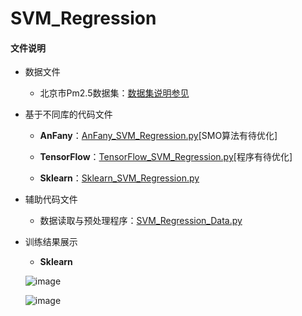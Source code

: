# SVM_Regression

#### 文件说明
 
 + 数据文件

     + 北京市Pm2.5数据集：[数据集说明参见](http://archive.ics.uci.edu/ml/datasets/Beijing+PM2.5+Data#)
   
 
+ 基于不同库的代码文件
 
     - **AnFany**：[AnFany_SVM_Regression.py](https://github.com/Anfany/Machine-Learning-for-Beginner-by-Python3/blob/master/SVM/SVM_Regression/AnFany_SVM_Regression.py)[SMO算法有待优化]
     
     - **TensorFlow**：[TensorFlow_SVM_Regression.py](https://github.com/Anfany/Machine-Learning-for-Beginner-by-Python3/blob/master/SVM/SVM_Regression/TensorFlow_SVM_Regression.py)[程序有待优化]
 
 
     - **Sklearn**：[Sklearn_SVM_Regression.py](https://github.com/Anfany/Machine-Learning-for-Beginner-by-Python3/blob/master/SVM/SVM_Regression/Sklearn_SVM_Regression.py)

    
 + 辅助代码文件

      - 数据读取与预处理程序：[SVM_Regression_Data.py](https://github.com/Anfany/Machine-Learning-for-Beginner-by-Python3/blob/master/SVM/SVM_Regression/SVM_Regression_Data.py)
     
      
 + 训练结果展示
             
     + **Sklearn**
     
     ![image](https://github.com/Anfany/Machine-Learning-for-Beginner-by-Python3/blob/master/SVM/SVM_Regression/sk_train.png)
     
     ![image](https://github.com/Anfany/Machine-Learning-for-Beginner-by-Python3/blob/master/SVM/SVM_Regression/sk_predict.png)

     
     
